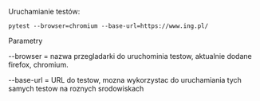 Uruchamianie testów:

```
pytest --browser=chromium --base-url=https://www.ing.pl/
```

Parametry

--browser = nazwa przegladarki do uruchominia testow, aktualnie dodane firefox, chromium.

--base-url = URL do testow, mozna wykorzystac do uruchamiania tych samych testow na roznych srodowiskach

